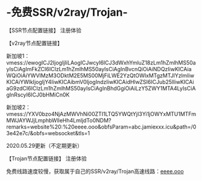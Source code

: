 # -免费SSR/v2ray/Trojan-
【SSR节点配置链接】
注册体验

【v2ray节点配置链接】

新加坡1：
vmess://ewogICJ2IjogIjIiLAogICJwcyI6ICJ3dWxhYmluZ18zLm1hZmlhMS50ayIsCiAgImFkZCI6ICIzLm1hZmlhMS50ayIsCiAgInBvcnQiOiAiNDQzIiwKICAiaWQiOiAiYWVlMzM3ODktM2E5MS00MjFiLWE2YzQtOWIxMTgzMTJlYzlmIiwKICAiYWlkIjogIjY4IiwKICAibmV0IjogIndzIiwKICAidHlwZSI6ICJub25lIiwKICAiaG9zdCI6ICIzLm1hZmlhMS50ayIsCiAgInBhdGgiOiAiLzY5ZWY1MTA4LyIsCiAgInRscyI6ICJ0bHMiCn0K

新加坡2：
vmess://YXV0bzo4NjAzMWVhNi00ZTI1LTQ5YWQtYjI3Yi1jOWYxMTU1MTFmMWJAYWJjLmphbWlleHh4LmljdTo0NDM?remarks=website%20:%20eeee.ooo&obfsParam=abc.jamiexxx.icu&path=/03e42e7c/&obfs=websocket&tls=1

2020.05.29更新（不定期更新）

【Trojan节点配置链接】
注册体验

免费线路速度较慢，获取属于自己的SSR/v2ray/Trojan高速线路：<a href="https://eeee.ooo/auth/register?code=c9HR">eeee.ooo</a>
